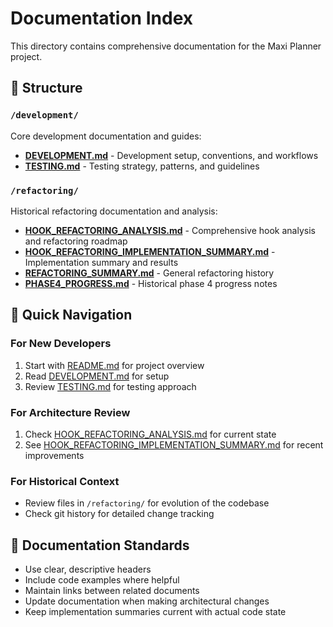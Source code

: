# Documentation Index

This directory contains comprehensive documentation for the Maxi Planner project.

## 📁 Structure

### `/development/`

Core development documentation and guides:

- **[DEVELOPMENT.md](./development/DEVELOPMENT.md)** - Development setup, conventions, and workflows
- **[TESTING.md](./development/TESTING.md)** - Testing strategy, patterns, and guidelines

### `/refactoring/`

Historical refactoring documentation and analysis:

- **[HOOK_REFACTORING_ANALYSIS.md](./refactoring/HOOK_REFACTORING_ANALYSIS.md)** - Comprehensive hook analysis and refactoring roadmap
- **[HOOK_REFACTORING_IMPLEMENTATION_SUMMARY.md](./refactoring/HOOK_REFACTORING_IMPLEMENTATION_SUMMARY.md)** - Implementation summary and results
- **[REFACTORING_SUMMARY.md](./refactoring/REFACTORING_SUMMARY.md)** - General refactoring history
- **[PHASE4_PROGRESS.md](./refactoring/PHASE4_PROGRESS.md)** - Historical phase 4 progress notes

## 🎯 Quick Navigation

### For New Developers

1. Start with [README.md](../README.md) for project overview
2. Read [DEVELOPMENT.md](./development/DEVELOPMENT.md) for setup
3. Review [TESTING.md](./development/TESTING.md) for testing approach

### For Architecture Review

1. Check [HOOK_REFACTORING_ANALYSIS.md](./refactoring/HOOK_REFACTORING_ANALYSIS.md) for current state
2. See [HOOK_REFACTORING_IMPLEMENTATION_SUMMARY.md](./refactoring/HOOK_REFACTORING_IMPLEMENTATION_SUMMARY.md) for recent improvements

### For Historical Context

- Review files in `/refactoring/` for evolution of the codebase
- Check git history for detailed change tracking

## 📝 Documentation Standards

- Use clear, descriptive headers
- Include code examples where helpful
- Maintain links between related documents
- Update documentation when making architectural changes
- Keep implementation summaries current with actual code state
